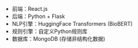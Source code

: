 - 前端：React.js
- 后端：Python + Flask
- NLP引擎：HuggingFace Transformers (BioBERT)
- 规则引擎：自定义Python规则库
- 数据库：MongoDB (存储非结构化数据)